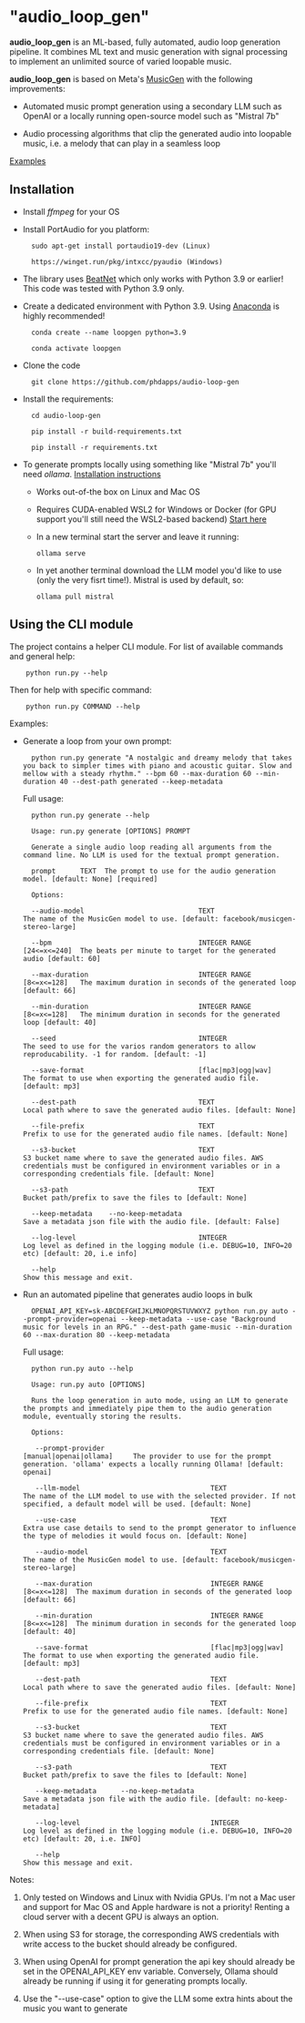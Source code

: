 
# "audio_loop_gen"

__audio_loop_gen__ is an ML-based, fully automated, audio loop generation pipeline.
It combines ML text and music generation with signal processing to implement an unlimited source of varied loopable music.

__audio_loop_gen__ is based on Meta's [MusicGen](https://audiocraft.metademolab.com/) with the following improvements:

- Automated music prompt generation using a secondary LLM such as OpenAI or a locally running open-source model such as "Mistral 7b"

- Audio processing algorithms that clip the generated audio into loopable music, i.e. a melody that can play in a seamless loop

[Examples](https://phdapps.github.io/audio-loop-gen/examples/demo/)

## Installation

- Install *ffmpeg* for your OS

- Install PortAudio for you platform:
  
        sudo apt-get install portaudio19-dev (Linux)

        https://winget.run/pkg/intxcc/pyaudio (Windows)
  
- The library uses [BeatNet](https://github.com/mjhydri/BeatNet) which only works with Python 3.9 or earlier! This code was tested with Python 3.9 only.
  
- Create a dedicated environment with Python 3.9. Using [Anaconda](https://www.anaconda.com/download/) is highly recommended!

        conda create --name loopgen python=3.9

        conda activate loopgen

- Clone the code
  
        git clone https://github.com/phdapps/audio-loop-gen

- Install the requirements:

        cd audio-loop-gen

        pip install -r build-requirements.txt
        
        pip install -r requirements.txt

- To generate prompts locally using something like "Mistral 7b" you'll need *ollama*. [Installation instructions](https://github.com/jmorganca/ollama)
  
  - Works out-of-the box on Linux and Mac OS
  
  - Requires CUDA-enabled WSL2 for Windows or Docker (for GPU support you'll still need the WSL2-based backend) [Start here](https://learn.microsoft.com/en-us/windows/ai/directml/gpu-cuda-in-wsl)

  - In a new terminal start the server and leave it running:
  
        ollama serve

  - In yet another terminal download the LLM model you'd like to use (only the very fisrt time!). Mistral is used by default, so:

        ollama pull mistral

## Using the CLI module

The project contains a helper CLI module. For list of available commands and general help:

        python run.py --help

Then for help with specific command:

        python run.py COMMAND --help

Examples:

- Generate a loop from your own prompt:

        python run.py generate "A nostalgic and dreamy melody that takes you back to simpler times with piano and acoustic guitar. Slow and mellow with a steady rhythm." --bpm 60 --max-duration 60 --min-duration 40 --dest-path generated --keep-metadata

  Full usage:

        python run.py generate --help

        Usage: run.py generate [OPTIONS] PROMPT

        Generate a single audio loop reading all arguments from the command line. No LLM is used for the textual prompt generation.

        prompt      TEXT  The prompt to use for the audio generation model. [default: None] [required]

        Options:

        --audio-model                            TEXT                        The name of the MusicGen model to use. [default: facebook/musicgen-stereo-large]

        --bpm                                    INTEGER RANGE [24<=x<=240]  The beats per minute to target for the generated audio [default: 60]

        --max-duration                           INTEGER RANGE [8<=x<=128]   The maximum duration in seconds of the generated loop [default: 66]

        --min-duration                           INTEGER RANGE [8<=x<=128]   The minimum duration in seconds for the generated loop [default: 40]
        
        --seed                                   INTEGER                     The seed to use for the varios random generators to allow reproducability. -1 for random. [default: -1]

        --save-format                            [flac|mp3|ogg|wav]          The format to use when exporting the generated audio file. [default: mp3]
        
        --dest-path                              TEXT                        Local path where to save the generated audio files. [default: None]
        
        --file-prefix                            TEXT                        Prefix to use for the generated audio file names. [default: None]

        --s3-bucket                              TEXT                        S3 bucket name where to save the generated audio files. AWS credentials must be configured in environment variables or in a corresponding credentials file. [default: None]
        
        --s3-path                                TEXT                        Bucket path/prefix to save the files to [default: None]
        
        --keep-metadata    --no-keep-metadata                                Save a metadata json file with the audio file. [default: False]
        
        --log-level                              INTEGER                     Log level as defined in the logging module (i.e. DEBUG=10, INFO=20 etc) [default: 20, i.e info]
        
        --help                                                               Show this message and exit.

- Run an automated pipeline that generates audio loops in bulk
  
        OPENAI_API_KEY=sk-ABCDEFGHIJKLMNOPQRSTUVWXYZ python run.py auto --prompt-provider=openai --keep-metadata --use-case "Background music for levels in an RPG." --dest-path game-music --min-duration 60 --max-duration 80 --keep-metadata

  Full usage:

        python run.py auto --help

        Usage: run.py auto [OPTIONS]

        Runs the loop generation in auto mode, using an LLM to generate the prompts and immediately pipe them to the audio generation module, eventually storing the results.

        Options:

         --prompt-provider                          [manual|openai|ollama]     The provider to use for the prompt generation. 'ollama' expects a locally running Ollama! [default: openai]
         
         --llm-model                                TEXT                       The name of the LLM model to use with the selected provider. If not specified, a default model will be used. [default: None]
         
         --use-case                                 TEXT                       Extra use case details to send to the prompt generator to influence the type of melodies it would focus on. [default: None]
         
         --audio-model                              TEXT                       The name of the MusicGen model to use. [default: facebook/musicgen-stereo-large]
         
         --max-duration                             INTEGER RANGE [8<=x<=128]  The maximum duration in seconds of the generated loop [default: 66]
         
         --min-duration                             INTEGER RANGE [8<=x<=128]  The minimum duration in seconds for the generated loop [default: 40]

         --save-format                              [flac|mp3|ogg|wav]         The format to use when exporting the generated audio file. [default: mp3]
         
         --dest-path                                TEXT                       Local path where to save the generated audio files. [default: None]
         
         --file-prefix                              TEXT                       Prefix to use for the generated audio file names. [default: None]
         
         --s3-bucket                                TEXT                       S3 bucket name where to save the generated audio files. AWS credentials must be configured in environment variables or in a corresponding credentials file. [default: None]
         
         --s3-path                                  TEXT                       Bucket path/prefix to save the files to [default: None] 
         
         --keep-metadata      --no-keep-metadata                               Save a metadata json file with the audio file. [default: no-keep-metadata]
         
         --log-level                                INTEGER                    Log level as defined in the logging module (i.e. DEBUG=10, INFO=20 etc) [default: 20, i.e. INFO]
         
         --help                                                                Show this message and exit.

Notes:

  1. Only tested on Windows and Linux with Nvidia GPUs. I'm not a Mac user and support for Mac OS and Apple hardware is not a priority! Renting a cloud server with a decent GPU is always an option.

  2. When using S3 for storage, the corresponding AWS credentials with write access to the bucket should already be configured.

  3. When using OpenAI for prompt generation the api key should already be set in the OPENAI_API_KEY env variable. Conversely, Ollama should already be running if using it for generating prompts locally.

  4. Use the "--use-case" option to give the LLM some extra hints about the music you want to generate
